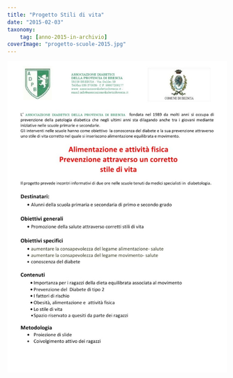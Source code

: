```yaml
---
title: "Progetto Stili di vita"
date: "2015-02-03"
taxonomy: 
    tag: [anno-2015-in-archivio]
coverImage: "progetto-scuole-2015.jpg"
---
```


![](images/progetto-scuole-2015.jpg)
